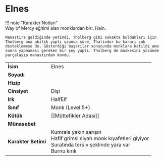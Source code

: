 # Elnes   
!!! note "Karakter Notları"  
	Way of Mercy eğitimi alan monklardan biri. Hain.  
	  
	Manastıra geldiğinde yetimdi, Tholberg gibi sokakta buldukları için Tholberg ona abilik yaptı uzunca süre, Thalindor bu kararı çok desteklemese de. Gösterdiği başarılar sonucunda monklara katıldı ama sonra yapmaması gereken bir şey yaptı. Tholberg de maskesini yüzünde parçalayıp manastırdan kovdu.     
  
|  |  |  
|---|---|  
| **İsim** | Elnes |  
| **Soyadı** |  |  
| **Hizip** |  |  
| **Cinsiyet** | Dişi |  
| **Irk** | HalfElf |  
| **Sınıf** | Monk (Level 5+) |  
| **Kütük** | [[Müttefikler Adası]] |  
| **Münasebet** |  |  
| **Karakter Betimi** | Kumrala yakın sarışın<br>Hafif grimsi siyah monk kıyafetleri giyiyor<br>Suratında ters v şeklinde yara var<br>Burnu kırık |  
  
  
